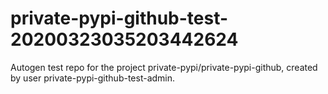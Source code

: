 # private-pypi-github-test-20200323035203442624
Autogen test repo for the project private-pypi/private-pypi-github, created by user private-pypi-github-test-admin.
